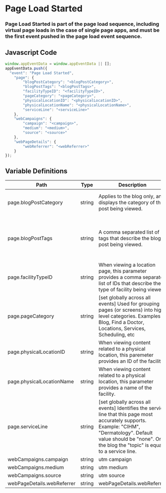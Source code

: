 # Page Load Started

### Page Load Started is part of the page load sequence, including virtual page loads in the case of single page apps, and must be the first event pushed in the page load event sequence.

## Javascript Code
```js
window.appEventData = window.appEventData || [];
appEventData.push({
  "event": "Page Load Started",
    "page": {
        "blogPostCategory": "<blogPostCategory>",
        "blogPostTags": "<blogPostTags>",
        "facilityTypeID": "<facilityTypeID>",
        "pageCategory": "<pageCategory>",
        "physicalLocationID": "<physicalLocationID>",
        "physicalLocationName": "<physicalLocationName>",
        "serviceLine": "<serviceLine>"
    },
    "webCampaigns": {
        "campaign": "<campaign>",
        "medium": "<medium>",
        "source": "<source>"
    },
    "webPageDetails": {
        "webReferrer": "<webReferrer>"
    }
});
```

## Variable Definitions

|Path|Type|Description|Example|
| --- | --- | --- | --- |
|page.blogPostCategory|string|Applies to the blog only, and displays the category of the post being viewed.|blog, patient stories, podcast|
|page.blogPostTags|string|A comma separated list of tags that describe the blog post being viewed.|Bariatric Surgery, Digestive Health, Weight Loss Surgery|
|page.facilityTypeID|string|When viewing a location page, this parameter provides a comma separated list of IDs that describe the type of facility being viewed.||
|page.pageCategory|string|\[set globally across all events\] Used for grouping pages \(or screens\) into high level categories.  Examples: Blog, Find a Doctor, Locations, Services, Scheduling, etc|Blog, Find a Doctor, Locations, Services, Scheduling, etc|
|page.physicalLocationID|string|When viewing content related to a physical location, this paremeter provides an ID of the facility.||
|page.physicalLocationName|string|When viewing content related to a physical location, this parameter provides a name of the facility.||
|page.serviceLine|string|\[set globally across all events\] Identifies the service line that this page most accurately supports.  Example: "CIHM", "Dermatology".  Default value should be "none".  On the blog the "topic" is equal to a service line.||
|webCampaigns.campaign|string|utm campaign||
|webCampaigns.medium|string|utm medium||
|webCampaigns.source|string|utm source||
|webPageDetails.webReferrer|string|webPageDetails.webReferrer||




